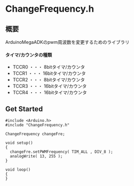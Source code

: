 # ChangeFrequency.h

## 概要
ArduinoMegaADKのpwm周波数を変更するためのライブラリ

#### タイマ/カウンタの種類
* TCCR0 ・・・ 8bitタイマ/カウンタ  
* TCCR1 ・・・ 16bitタイマ/カウンタ  
* TCCR2 ・・・ 8bitタイマ/カウンタ  
* TCCR3 ・・・ 16bitタイマ/カウンタ  
* TCCR4 ・・・ 16bitタイマ/カウンタ  

## Get Started
    #include <Arduino.h>
    #include "ChangeFrequency.h"

    ChangeFrequency changeFre;

    void setup()
    {
      changeFre.setPWMFrequency( TIM_ALL , DIV_8 );
      analogWrite( 13, 255 );
    }

    void loop()
    {
    }
    


